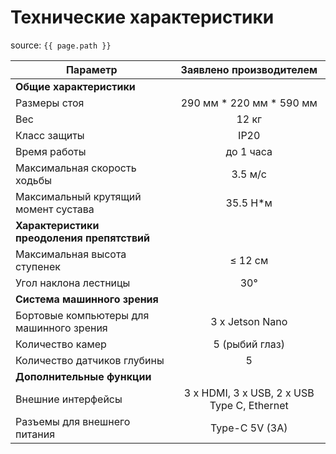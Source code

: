 # Технические характеристики

source: `{{ page.path }}`

|Параметр|Заявлено производителем|
|--|:--:|
|**Общие характеристики**||
|Размеры стоя|290 мм * 220 мм * 590 мм|
|Вес| 12 кг|
|Класс защиты|IP20|
|Время работы|до 1 часа|
|Максимальная скорость ходьбы|3.5 м/с|
|Максимальный крутящий момент сустава|35.5 Н*м|
|**Характеристики преодоления препятствий**||
|Максимальная высота ступенек| ≤ 12 см|
|Угол наклона лестницы|30°|
|**Система машинного зрения**||
|Бортовые компьютеры для машинного зрения|3 x Jetson Nano|
|Количество камер|5  (рыбий глаз)|
|Количество датчиков глубины|5|
|**Дополнительные функции**||
|Внешние интерфейсы|3 x HDMI, 3 x USB, 2 x USB Type C, Ethernet|
|Разъемы для внешнего питания| Type-C 5V (3A)|
